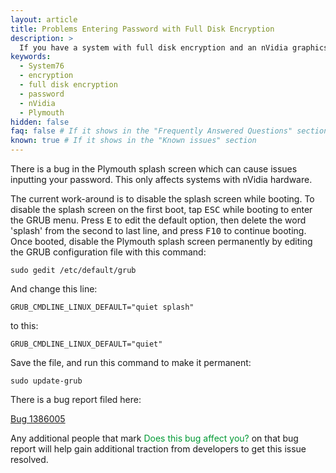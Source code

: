 ```yaml
---
layout: article
title: Problems Entering Password with Full Disk Encryption
description: >
  If you have a system with full disk encryption and an nVidia graphics card, there is a bug in Plymouth that prevents the password from showing or being accepted.  Here are some solutions to this problem.
keywords:
  - System76
  - encryption
  - full disk encryption
  - password
  - nVidia
  - Plymouth
hidden: false
faq: false # If it shows in the "Frequently Answered Questions" section
known: true # If it shows in the "Known issues" section
---
```


There is a bug in the Plymouth splash screen which can cause issues inputting your password.  This only affects systems with nVidia hardware.

The current work-around is to disable the splash screen while booting.  To disable the splash screen on the first boot, tap <kbd>ESC</kbd> while booting to enter the GRUB menu.  Press <kbd>E</kbd> to edit the default option, then delete the word 'splash' from the second to last line, and press <kbd>F10</kbd> to continue booting.  Once booted, disable the Plymouth splash screen permanently by editing the GRUB configuration file with this command:

`sudo gedit /etc/default/grub`

And change this line:

```
GRUB_CMDLINE_LINUX_DEFAULT="quiet splash"  
```

to this:

```
GRUB_CMDLINE_LINUX_DEFAULT="quiet"  
```

Save the file, and run this command to make it permanent:

`sudo update-grub`


There is a bug report filed here:

[Bug 1386005](https://bugs.launchpad.net/ubuntu/+source/plymouth/+bug/1386005)

Any additional people that mark <span style="color: #093;">Does this bug affect you?</span> on that bug report will help gain additional traction from developers to get this issue resolved.
